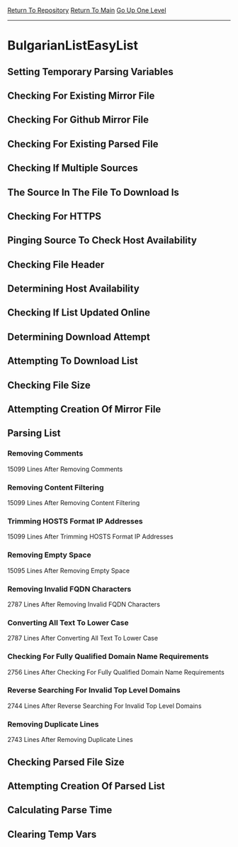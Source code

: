 [Return To Repository](https://github.com/deathbybandaid/piholeparser/)
[Return To Main](https://github.com/deathbybandaid/piholeparser/blob/master/RecentRunLogs/Mainlog.md)
[Go Up One Level](https://github.com/deathbybandaid/piholeparser/blob/master/RecentRunLogs/TopLevelScripts/30-Processing-External-Blacklists.md)
____________________________________
# BulgarianListEasyList
## Setting Temporary Parsing Variables
## Checking For Existing Mirror File
## Checking For Github Mirror File
## Checking For Existing Parsed File
## Checking If Multiple Sources
## The Source In The File To Download Is
## Checking For HTTPS
## Pinging Source To Check Host Availability
## Checking File Header
## Determining Host Availability
## Checking If List Updated Online
## Determining Download Attempt
## Attempting To Download List
## Checking File Size
## Attempting Creation Of Mirror File
## Parsing List
### Removing Comments
15099 Lines After Removing Comments
### Removing Content Filtering
15099 Lines After Removing Content Filtering
### Trimming HOSTS Format IP Addresses
15099 Lines After Trimming HOSTS Format IP Addresses
### Removing Empty Space
15095 Lines After Removing Empty Space
### Removing Invalid FQDN Characters
2787 Lines After Removing Invalid FQDN Characters
### Converting All Text To Lower Case
2787 Lines After Converting All Text To Lower Case
### Checking For Fully Qualified Domain Name Requirements
2756 Lines After Checking For Fully Qualified Domain Name Requirements
### Reverse Searching For Invalid Top Level Domains
2744 Lines After Reverse Searching For Invalid Top Level Domains
### Removing Duplicate Lines
2743 Lines After Removing Duplicate Lines
## Checking Parsed File Size
## Attempting Creation Of Parsed List
## Calculating Parse Time
## Clearing Temp Vars
